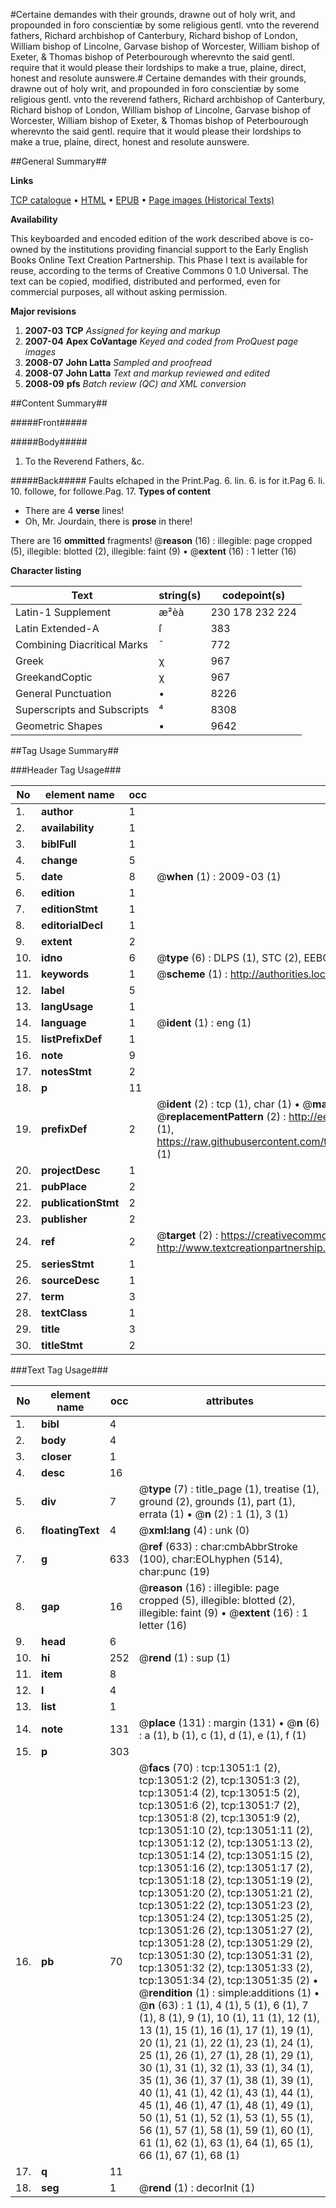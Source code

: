 #Certaine demandes with their grounds, drawne out of holy writ, and propounded in foro conscientiæ by some religious gentl. vnto the reverend fathers, Richard archbishop of Canterbury, Richard bishop of London, William bishop of Lincolne, Garvase bishop of Worcester, William bishop of Exeter, & Thomas bishop of Peterbourough wherevnto the said gentl. require that it would please their lordships to make a true, plaine, direct, honest and resolute aunswere.#
Certaine demandes with their grounds, drawne out of holy writ, and propounded in foro conscientiæ by some religious gentl. vnto the reverend fathers, Richard archbishop of Canterbury, Richard bishop of London, William bishop of Lincolne, Garvase bishop of Worcester, William bishop of Exeter, & Thomas bishop of Peterbourough wherevnto the said gentl. require that it would please their lordships to make a true, plaine, direct, honest and resolute aunswere.

##General Summary##

**Links**

[TCP catalogue](http://www.ota.ox.ac.uk/tcp/)  • 
[HTML](http://tei.it.ox.ac.uk/tcp/Texts-HTML/free/A69/A69195.html)  • 
[EPUB](http://tei.it.ox.ac.uk/tcp/Texts-EPUB/free/A69/A69195.epub) • 
[Page images (Historical Texts)](https://data.historicaltexts.jisc.ac.uk/view?pubId=eebo-23368998e&pageId=eebo-23368998e-13051-1)

**Availability**

This keyboarded and encoded edition of the
	       work described above is co-owned by the institutions
	       providing financial support to the Early English Books
	       Online Text Creation Partnership. This Phase I text is
	       available for reuse, according to the terms of Creative
	       Commons 0 1.0 Universal. The text can be copied,
	       modified, distributed and performed, even for
	       commercial purposes, all without asking permission.

**Major revisions**

1. __2007-03__ __TCP__ *Assigned for keying and markup*
1. __2007-04__ __Apex CoVantage__ *Keyed and coded from ProQuest page images*
1. __2008-07__ __John Latta__ *Sampled and proofread*
1. __2008-07__ __John Latta__ *Text and markup reviewed and edited*
1. __2008-09__ __pfs__ *Batch review (QC) and XML conversion*

##Content Summary##

#####Front#####

#####Body#####

1. To the Reverend Fathers, &c.

#####Back#####
Faults eſchaped in the Print.Pag. 6. lin. 6. is for it.Pag 6. li. 10. followe, for followe.Pag. 17. 
**Types of content**

  * There are 4 **verse** lines!
  * Oh, Mr. Jourdain, there is **prose** in there!

There are 16 **ommitted** fragments! 
 @__reason__ (16) : illegible: page cropped (5), illegible: blotted (2), illegible: faint (9)  •  @__extent__ (16) : 1 letter (16)

**Character listing**


|Text|string(s)|codepoint(s)|
|---|---|---|
|Latin-1 Supplement|æ²èà|230 178 232 224|
|Latin Extended-A|ſ|383|
|Combining             Diacritical Marks|̄|772|
|Greek|χ|967|
|GreekandCoptic|χ|967|
|General Punctuation|•|8226|
|Superscripts             and Subscripts|⁴|8308|
|Geometric Shapes|▪|9642|

##Tag Usage Summary##

###Header Tag Usage###

|No|element name|occ|attributes|
|---|---|---|---|
|1.|__author__|1||
|2.|__availability__|1||
|3.|__biblFull__|1||
|4.|__change__|5||
|5.|__date__|8| @__when__ (1) : 2009-03 (1)|
|6.|__edition__|1||
|7.|__editionStmt__|1||
|8.|__editorialDecl__|1||
|9.|__extent__|2||
|10.|__idno__|6| @__type__ (6) : DLPS (1), STC (2), EEBO-CITATION (1), OCLC (1), VID (1)|
|11.|__keywords__|1| @__scheme__ (1) : http://authorities.loc.gov/ (1)|
|12.|__label__|5||
|13.|__langUsage__|1||
|14.|__language__|1| @__ident__ (1) : eng (1)|
|15.|__listPrefixDef__|1||
|16.|__note__|9||
|17.|__notesStmt__|2||
|18.|__p__|11||
|19.|__prefixDef__|2| @__ident__ (2) : tcp (1), char (1)  •  @__matchPattern__ (2) : ([0-9\-]+):([0-9IVX]+) (1), (.+) (1)  •  @__replacementPattern__ (2) : http://eebo.chadwyck.com/downloadtiff?vid=$1&page=$2 (1), https://raw.githubusercontent.com/textcreationpartnership/Texts/master/tcpchars.xml#$1 (1)|
|20.|__projectDesc__|1||
|21.|__pubPlace__|2||
|22.|__publicationStmt__|2||
|23.|__publisher__|2||
|24.|__ref__|2| @__target__ (2) : https://creativecommons.org/publicdomain/zero/1.0/ (1), http://www.textcreationpartnership.org/docs/. (1)|
|25.|__seriesStmt__|1||
|26.|__sourceDesc__|1||
|27.|__term__|3||
|28.|__textClass__|1||
|29.|__title__|3||
|30.|__titleStmt__|2||


###Text Tag Usage###

|No|element name|occ|attributes|
|---|---|---|---|
|1.|__bibl__|4||
|2.|__body__|4||
|3.|__closer__|1||
|4.|__desc__|16||
|5.|__div__|7| @__type__ (7) : title_page (1), treatise (1), ground (2), grounds (1), part (1), errata (1)  •  @__n__ (2) : 1 (1), 3 (1)|
|6.|__floatingText__|4| @__xml:lang__ (4) : unk (0)|
|7.|__g__|633| @__ref__ (633) : char:cmbAbbrStroke (100), char:EOLhyphen (514), char:punc (19)|
|8.|__gap__|16| @__reason__ (16) : illegible: page cropped (5), illegible: blotted (2), illegible: faint (9)  •  @__extent__ (16) : 1 letter (16)|
|9.|__head__|6||
|10.|__hi__|252| @__rend__ (1) : sup (1)|
|11.|__item__|8||
|12.|__l__|4||
|13.|__list__|1||
|14.|__note__|131| @__place__ (131) : margin (131)  •  @__n__ (6) : a (1), b (1), c (1), d (1), e (1), f (1)|
|15.|__p__|303||
|16.|__pb__|70| @__facs__ (70) : tcp:13051:1 (2), tcp:13051:2 (2), tcp:13051:3 (2), tcp:13051:4 (2), tcp:13051:5 (2), tcp:13051:6 (2), tcp:13051:7 (2), tcp:13051:8 (2), tcp:13051:9 (2), tcp:13051:10 (2), tcp:13051:11 (2), tcp:13051:12 (2), tcp:13051:13 (2), tcp:13051:14 (2), tcp:13051:15 (2), tcp:13051:16 (2), tcp:13051:17 (2), tcp:13051:18 (2), tcp:13051:19 (2), tcp:13051:20 (2), tcp:13051:21 (2), tcp:13051:22 (2), tcp:13051:23 (2), tcp:13051:24 (2), tcp:13051:25 (2), tcp:13051:26 (2), tcp:13051:27 (2), tcp:13051:28 (2), tcp:13051:29 (2), tcp:13051:30 (2), tcp:13051:31 (2), tcp:13051:32 (2), tcp:13051:33 (2), tcp:13051:34 (2), tcp:13051:35 (2)  •  @__rendition__ (1) : simple:additions (1)  •  @__n__ (63) : 1 (1), 4 (1), 5 (1), 6 (1), 7 (1), 8 (1), 9 (1), 10 (1), 11 (1), 12 (1), 13 (1), 15 (1), 16 (1), 17 (1), 19 (1), 20 (1), 21 (1), 22 (1), 23 (1), 24 (1), 25 (1), 26 (1), 27 (1), 28 (1), 29 (1), 30 (1), 31 (1), 32 (1), 33 (1), 34 (1), 35 (1), 36 (1), 37 (1), 38 (1), 39 (1), 40 (1), 41 (1), 42 (1), 43 (1), 44 (1), 45 (1), 46 (1), 47 (1), 48 (1), 49 (1), 50 (1), 51 (1), 52 (1), 53 (1), 55 (1), 56 (1), 57 (1), 58 (1), 59 (1), 60 (1), 61 (1), 62 (1), 63 (1), 64 (1), 65 (1), 66 (1), 67 (1), 68 (1)|
|17.|__q__|11||
|18.|__seg__|1| @__rend__ (1) : decorInit (1)|
